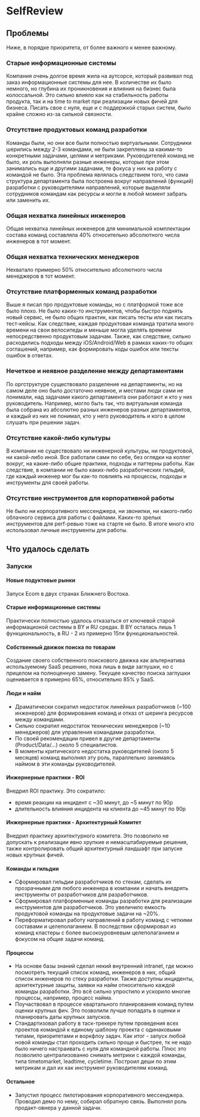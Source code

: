 # SelfReview

## Проблемы 

Ниже, в порядке приоритета, от более важного к менее важному. 

### Старые информационные системы
Компания очень долгое время жила на аутсорсе, который развивал под заказ информационные системы для нее. В количестве их было немного, но глубина их проникновения и влияния на бизнес была колоссальной. Это сильно влияло как на стабильность работы продукта, так и на time to market при реализации новых фичей для бизнеса. Писать свое с нуля, еще и с поддержкой старых систем, было крайне сложно из-за сильной связности.

### Отсутствие продуктовых команд разработки
Команды были, но они все были полностью виртуальными. Сотрудники шерились между 2-3 командами, не были закреплены за какими-то конкретными задачами, целями и метриками. Руководителей команд не было, их роль выполняли разные инженеры, которые при этом занимались еще и другими задачами, те фокуса у них на работу с командой не было. Эта проблема являлась следствием того, что сама структура департамента была построена вокруг направлений (функций) разработки с руководителями направлений, которые выделяли сотрудников командам как ресурсы и могли в любой момент забрать или заменить их.

### Общая нехватка линейных инженеров  
Общая нехватка линейных инженеров для минимальной комплектации состава команд составляла 40% относительно абсолютного числа инженеров в тот момент. 

### Общая нехватка технических менеджеров  
Нехватало примерно 50% относительно абсолютного числа менеджеров в тот момент. 

### Отсутствие платформенных команд разработки
Выше я писал про продуктовые команды, но с платформой тоже все было плохо. Не было каких-то инструментов, чтобы быстро поднять новый сервис, не было общих практик, как писать тесты или как писать тест-кейсы. Как следствие, каждая продуктовая команда тратила много времени на свои велосипеды и меньше могла уделять времени непосредственно продуктовым задачам. Также, как следствие, сильно расходились подходы между iOS/Android/Web в рамках каких-то общих соглашений, например, как формировать коды ошибок или тексты ошибок в ответах.

### Нечеткое и неявное разделение между департаментами
По оргструктуре существовало разделение на департаменты, но на самом деле оно было достаточно неявное, и местами люди сами не понимали, над задачами какого департамента они работают и кто у них руководитель. Например, могло быть так, что виртуальная команда была собрана из абсолютно разных инженеров разных департаментов, и каждый из них не понимал, кто у него руководитель и кого в целом слушать при решении задач. 

### Отсутствие какой-либо культуры
В компании не существовало ни инженерной культуры, ни продуктовой, ни какой-либо иной. Все работали сами по себе, без оглядки на коллег вокруг, на какие-либо общие практики, подходы и паттерны работы. Как следствие, в компании не было каких-либо разработческих гильдий, где каждый инженер мог бы как-то повлиять на процессы, подходы и инструменты для своей работы.

### Отсутствие инструментов для корпоративной работы  
Не было ни корпоративного мессенджера, ни звонилки, ни какого-либо облачного сервиса для работы с файлами. Каких-то зрелых инструментов для perf-ревью тоже на старте не было. В итоге много кто использовал личные инструменты для работы. 

## Что удалось сделать

### Запуски

#### Новые подуктовые рынки

Запуск Ecom в двух странах Ближнего Востока.

#### Старые информационные системы

Практически полностью удалось отказаться от ключевой старой информационой системы в BY и RU средах. В BY осталась лишь 1 функциональность, в RU - 2 из примерно 15ти функциональностей.

#### Собственный движок поиска по товарам

Создание своего собственного поискового движка как альтернатива используемому SaaS решению, пока лишь в виде заглушки, но с прицелом на полноценную замену. Текущее качество поиска заглушки оценивается в примерно 65%, относительно 85% у SaaS.

#### Люди и найм 

- Драматически сократил недостаток линейных разработчиков (~100 инженеров) для формирования команд и отказ от шеринга ресурсов между командами. 
- Сильно сократил недостаток технических менеджеров (~10 менеджеров) для управления командами разработки.  
- По своей рекомендации привел в другие департаменты (Product/Data/...) около 5 специалистов.  
- В моменты критического недостатка руководителей (около 5 месяцев) команд выполнял эту роль, параллельно занимаясь наймом в эти команды руководителей.

#### Инжернерные практики - ROI

Внедрил ROI практику. Это сократило:
- время реакции на инцидент с ~30 минут, до ~5 минут по 90p
- длительность влияния инцидента на клиента до ~45 минут по 90p

#### Инжернерные практики - Архитектурный Комитет

Внедрил практику архитектурного комитета. Это позволило не допускать к реализации явно хрупкие и немасштабируемые решения, также контролировать общий архитектурный ландшафт при запуске новых крупных фичей. 

#### Команды и гильдии

- Сформировал гильдии разработчиков по стекам, сделать их прозрачными для любого инженера в компании и начать внедрять инструменты от разработчиков для разработчиков. 
- Сформировал платформенные команды разработки для реализации инструментов для разработчиков. Это увеличило емкость продуктовой команды на продуктовые задачи на ~20%.
- Переформатировал работу направлений в работу команд с четкими составами и целеполаганием. В последствии сформировал из команд кластеры с более высокоуровневым целеполаганием и фокусом на общие задачи команд.

#### Процессы

- На основе базы знаний сделал некий внутренний intranet, где можно посмотреть текущий список команд, инженеров в них, общий список инженеров по стеку разработки. Также доступны инциденты, архитектурные защиты, заявки на найм относительно каждой команды разработки. Это всё сильно упростило и ускорило многие процессы, например, процесс найма.
- Поучаствовал в процессе квартального планирования команд путем оценки крупных фич. Это позволили лучше попадать в оценки и планировать даты крупных запусков.  
- Стандартизовал работу в таск-трекере путем проведения всех проектов командой к единому шаблону проекта с одинаковыми типами, приоритетами и воркфлоу задач. Как итог - запуск любой новой команды стал проходить сильно проще и быстрее, тк не надо было ничего настраивать с нуля для командной работы. Плюс это позволило централизованно снимать метрики с каждой команды, типа timetomarket, leadtime, cycletime. Построил деши по этим метрикам и дал их как инструмент руководителям команд.

#### Остальное 

- Запустил процесс пилотирования корпоративного мессенджера. Проводил демо по нему, собирал обратную связь. Выполнял роль продакт-овнера у данной задачи.
